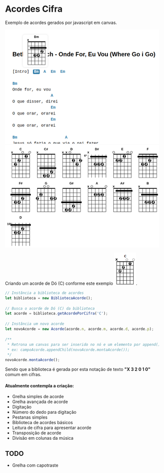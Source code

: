 # Acordes Cifra

Exemplo de acordes gerados por javascript em canvas.

![Exemplo de musica](captura2.png)
![Exemplo de acordes gerados](captura1.png)

Criando um acorde de Dó (C) conforme este exemplo ![exemplo c](exemplo-c.png).

```javascript
// Instância a biblioteca de acordes
let biblioteca = new BibliotecaAcorde();

// Busca o acorde de Dó (C) da biblioteca
let acorde = biblioteca.getAcordePorCifra('C');

// Instância um novo acorde
let novoAcorde = new Acorde(acorde.n, acorde.m, acorde.d, acorde.p);

/**
 * Retrona um canvas para ser inserido no nó e um elemento por append(),
 * ex: campoAcorde.appendChild(novoAcorde.montaAcorde());
 */
novoAcorde.montaAcorde();
```

Sendo que a biblioteca é gerada por esta notação de texto **"X 3 2 0 1 0"** comum em cifras.

#### Atualmente contempla a criação:

- Grelha simples de acorde
- Grelha avançada de acorde
- Digitação
- Número do dedo para digitação
- Pestanas simples
- Biblioteca de acordes básicos
- Leitura de cifra para apresentar acorde
- Transposição de acorde
- Divisão em colunas da música

## TODO

- Grelha com capotraste

